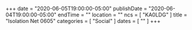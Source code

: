 +++
date = "2020-06-05T19:00:00-05:00"
publishDate = "2020-06-04T19:00:00-05:00"
endTime = ""
location = ""
ncs = [ "KA0LDG" ]
title = "Isolation Net 0605"
categories = [ "Social" ]
dates = [ "" ]
+++
